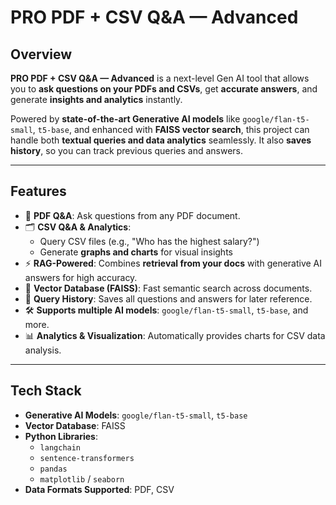 # PRO PDF + CSV Q&A — Advanced


## Overview
**PRO PDF + CSV Q&A — Advanced** is a next-level Gen AI tool that allows you to **ask questions on your PDFs and CSVs**, get **accurate answers**, and generate **insights and analytics** instantly.  

Powered by **state-of-the-art Generative AI models** like `google/flan-t5-small`, `t5-base`, and enhanced with **FAISS vector search**, this project can handle both **textual queries and data analytics** seamlessly. It also **saves history**, so you can track previous queries and answers.

---

## Features

- 📄 **PDF Q&A**: Ask questions from any PDF document.  
- 🗂️ **CSV Q&A & Analytics**:  
  - Query CSV files (e.g., "Who has the highest salary?")  
  - Generate **graphs and charts** for visual insights  
- ⚡ **RAG-Powered**: Combines **retrieval from your docs** with generative AI answers for high accuracy.  
- 🧠 **Vector Database (FAISS)**: Fast semantic search across documents.  
- 💾 **Query History**: Saves all questions and answers for later reference.  
- 🛠️ **Supports multiple AI models**: `google/flan-t5-small`, `t5-base`, and more.  
- 📊 **Analytics & Visualization**: Automatically provides charts for CSV data analysis.  

---

## Tech Stack

- **Generative AI Models**: `google/flan-t5-small`, `t5-base`  
- **Vector Database**: FAISS  
- **Python Libraries**:  
  - `langchain`  
  - `sentence-transformers`  
  - `pandas`  
  - `matplotlib` / `seaborn`  
- **Data Formats Supported**: PDF, CSV  
